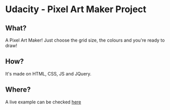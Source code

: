 # Udacity - Pixel Art Maker Project


## What?
A Pixel Art Maker! Just choose the grid size, the colours and you're ready to draw!

## How?
It's made on HTML, CSS, JS and JQuery.

## Where?
A live example can be checked [here](http://www.thaissa.me/project-pixel-art-maker-starter)

